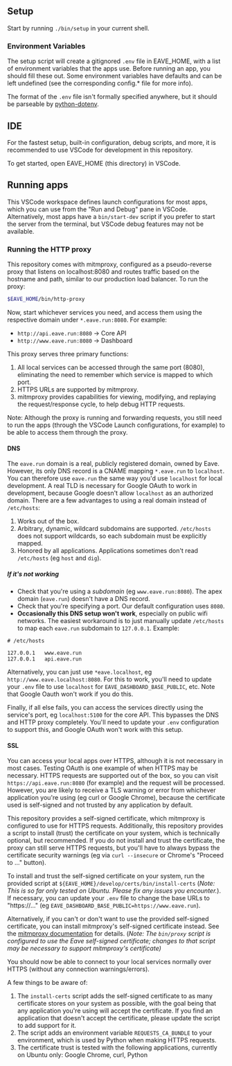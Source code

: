 ## Setup

Start by running `./bin/setup` in your current shell.

### Environment Variables

The setup script will create a gitignored `.env` file in EAVE_HOME, with a list of environment variables that the apps use. Before running an app, you should fill these out. Some environment variables have defaults and can be left undefined (see the corresponding config.* file for more info).

The format of the `.env` file isn't formally specified anywhere, but it should be parseable by [python-dotenv](https://github.com/theskumar/python-dotenv#file-format).

## IDE

For the fastest setup, built-in configuration, debug scripts, and more, it is recommended to use VSCode for development in this repository.

To get started, open EAVE_HOME (this directory) in VSCode.

## Running apps

This VSCode workspace defines launch configurations for most apps, which you can use from the "Run and Debug" pane in VSCode. Alternatively, most apps have a `bin/start-dev` script if you prefer to start the server from the terminal, but VSCode debug features may not be available.

### Running the HTTP proxy

This repository comes with mitmproxy, configured as a pseudo-reverse proxy that listens on localhost:8080 and routes traffic based on the hostname and path, similar to our production load balancer. To run the proxy:

```bash
$EAVE_HOME/bin/http-proxy
```

Now, start whichever services you need, and access them using the respective domain under `*.eave.run:8080`. For example:

- `http://api.eave.run:8080` -> Core API
- `http://www.eave.run:8080` -> Dashboard

This proxy serves three primary functions:

1. All local services can be accessed through the same port (8080), eliminating the need to remember which service is mapped to which port.
1. HTTPS URLs are supported by mitmproxy.
1. mitmproxy provides capabilities for viewing, modifying, and replaying the request/response cycle, to help debug HTTP requests.

Note: Although the proxy is running and forwarding requests, you still need to run the apps (through the VSCode Launch configurations, for example) to be able to access them through the proxy.

#### DNS

The `eave.run` domain is a real, publicly registered domain, owned by Eave. However, its only DNS record is a CNAME mapping `*.eave.run` to `localhost`. You can therefore use `eave.run` the same way you'd use `localhost` for local development.
A real TLD is necessary for Google OAuth to work in development, because Google doesn't allow `localhost` as an authorized domain.
There are a few advantages to using a real domain instead of `/etc/hosts`:

1. Works out of the box.
1. Arbitrary, dynamic, wildcard subdomains are supported. `/etc/hosts` does not support wildcards, so each subdomain must be explicitly mapped.
1. Honored by all applications. Applications sometimes don't read `/etc/hosts` (eg `host` and `dig`).

##### If it's not working

- Check that you're using a _subdomain_ (eg `www.eave.run:8080`). The apex domain (`eave.run`) doesn't have a DNS record.
- Check that you're specifying a port. Our default configuration uses `8080`.
- **Occasionally this DNS setup won't work**, especially on public wifi networks. The easiest workaround is to just manually update `/etc/hosts` to map each `eave.run` subdomain to `127.0.0.1`. Example:

```
# /etc/hosts

127.0.0.1   www.eave.run
127.0.0.1   api.eave.run
```

Alternatively, you can just use `*eave.localhost`, eg `http://www.eave.localhost:8080`. For this to work, you'll need to update your `.env` file to use `localhost` for `EAVE_DASHBOARD_BASE_PUBLIC`, etc. Note that Google Oauth won't work if you do this.

Finally, if all else fails, you can access the services directly using the service's port, eg `localhost:5100` for the core API. This bypasses the DNS and HTTP proxy completely. You'll need to update your `.env` configuration to support this, and Google OAuth won't work with this setup.

#### SSL

You can access your local apps over HTTPS, although it is not necessary in most cases. Testing OAuth is one example of when HTTPS may be necessary. HTTPS requests are supported out of the box, so you can visit `https://api.eave.run:8080` (for example) and the request will be processed. However, you are likely to receive a TLS warning or error from whichever application you're using (eg curl or Google Chrome), because the certificate used is self-signed and not trusted by any application by default.

This repository provides a self-signed certificate, which mitmproxy is configured to use for HTTPS requests. Additionally, this repository provides a script to install (trust) the certificate on your system, which is technically optional, but recommended. If you do not install and trust the certificate, the proxy can still serve HTTPS requests, but you'll have to always bypass the certificate security warnings (eg via `curl --insecure` or Chrome's "Proceed to ..." button).

To install and trust the self-signed certificate on your system, run the provided script at `${EAVE_HOME}/develop/certs/bin/install-certs` (*Note: This is so far only tested on Ubuntu. Please fix any issues you encounter.*). If necessary, you can update your `.env` file to change the base URLs to "https://..." (eg `EAVE_DASHBOARD_BASE_PUBLIC=https://www.eave.run`).

Alternatively, if you can't or don't want to use the provided self-signed certificate, you can install mitmproxy's self-signed certificate instead. See the [mitmproxy documentation](https://docs.mitmproxy.org/stable/concepts-certificates/) for details. (*Note: The `bin/proxy` script is configured to use the Eave self-signed certificate; changes to that script may be necessary to support mitmproxy's certificate)*

You should now be able to connect to your local services normally over HTTPS (without any connection warnings/errors).

A few things to be aware of:

1. The `install-certs` script adds the self-signed certificate to as many certificate stores on your system as possible, with the goal being that any application you're using will accept the certificate. If you find an application that doesn't accept the certificate, please update the script to add support for it.
1. The script adds an environment variable `REQUESTS_CA_BUNDLE` to your environment, which is used by Python when making HTTPS requests.
1. The certificate trust is tested with the following applications, currently on Ubuntu only: Google Chrome, curl, Python